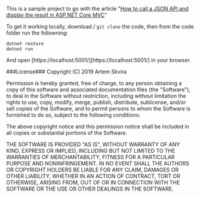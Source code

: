 
This is a sample project to go with the article "[How to call a JSON API and display the result in ASP.NET Core MVC][1]"

[1]:https://nimblegecko.com/how-to-call-json-api-and-display-result-in-asp-net-core-mvc/

To get it working locally, download / `git clone` the code, then from the code folder run the
followning:

```
dotnet restore
dotnet run
```

And open [https://localhost:5001/][https://localhost:5001/] in your browser.

###License###
Copyright (C) 2019 Artem Skvira

Permission is hereby granted, free of charge, to any person obtaining a copy of this software and associated documentation files (the "Software"), to deal in the Software without restriction, including without limitation the rights to use, copy, modify, merge, publish, distribute, sublicense, and/or sell copies of the Software, and to permit persons to whom the Software is furnished to do so, subject to the following conditions:

The above copyright notice and this permission notice shall be included in all copies or substantial portions of the Software.

THE SOFTWARE IS PROVIDED "AS IS", WITHOUT WARRANTY OF ANY KIND, EXPRESS OR IMPLIED, INCLUDING BUT NOT LIMITED TO THE WARRANTIES OF MERCHANTABILITY, FITNESS FOR A PARTICULAR PURPOSE AND NONINFRINGEMENT. IN NO EVENT SHALL THE AUTHORS OR COPYRIGHT HOLDERS BE LIABLE FOR ANY CLAIM, DAMAGES OR OTHER LIABILITY, WHETHER IN AN ACTION OF CONTRACT, TORT OR OTHERWISE, ARISING FROM, OUT OF OR IN CONNECTION WITH THE SOFTWARE OR THE USE OR OTHER DEALINGS IN THE SOFTWARE.
